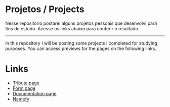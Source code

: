 # Projetos / Projects 

Nesse repositório postarei alguns projetos pessoais que desenvolvi para fins de estudo.
Acesse os links abaixo para conferir o resultado.

---------------------------------------------------------------------------------------

In this repository I will be posting some projects I completed for studying purposes.
You can access previews for the pages on the following links. 

# Links

* [Tribute page](https://eloisasmorais.github.io/Tribute%20page/)
* [Form page](https://eloisasmorais.github.io/Form%20survey/) 
* [Documentation page](https://eloisasmorais.github.io/Documentation%20Page/)
* [Namefy](https://eloisasmorais.github.io/Namefy/)
